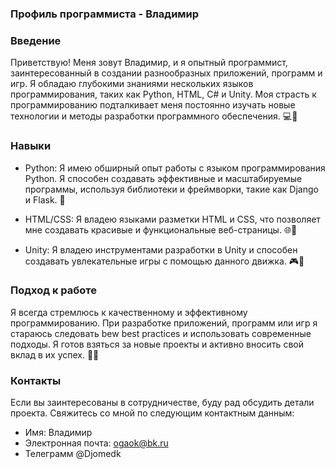 ### Профиль программиста - Владимир

### Введение
Приветствую! Меня зовут Владимир, и я опытный программист, заинтересованный в создании разнообразных приложений, программ и игр. Я обладаю глубокими знаниями нескольких языков программирования, таких как Python, HTML, C# и Unity. Моя страсть к программированию подталкивает меня постоянно изучать новые технологии и методы разработки программного обеспечения. 💻🚀

### Навыки
- Python: Я имею обширный опыт работы с языком программирования Python. Я способен создавать эффективные и масштабируемые программы, используя библиотеки и фреймворки, такие как Django и Flask. 🐍

- HTML/CSS: Я владею языками разметки HTML и CSS, что позволяет мне создавать красивые и функциональные веб-страницы. 🌐🎨

- Unity: Я владею инструментами разработки в Unity и способен создавать увлекательные игры с помощью данного движка. 🎮🔧

### Подход к работе
Я всегда стремлюсь к качественному и эффективному программированию. При разработке приложений, программ или игр я стараюсь следовать bew best practices и использовать современные подходы. Я готов взяться за новые проекты и активно вносить свой вклад в их успех. 💯✨

### Контакты
Если вы заинтересованы в сотрудничестве, буду рад обсудить детали проекта. Свяжитесь со мной по следующим контактным данным:

- Имя: Владимир
- Электронная почта: ogaok@bk.ru
- Телеграмм @Djomedk

